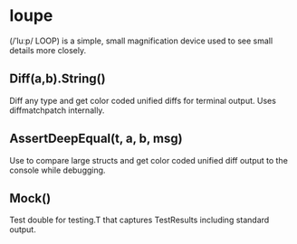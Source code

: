 # loupe
(/ˈluːp/ LOOP) is a simple, small magnification device used to see small details more closely. 

## Diff(a,b).String()
Diff any type and get color coded unified diffs for terminal output. Uses diffmatchpatch internally.

## AssertDeepEqual(t, a, b, msg)
Use to compare large structs and get color coded unified diff output to the console while debugging.

## Mock()
Test double for testing.T that captures TestResults including standard output.

